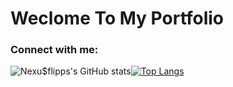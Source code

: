 # Weclome To My Portfolio

### Connect with me:

![Nexu$flipps's GitHub stats](https://github-readme-stats.vercel.app/api?username=nexusflipp&show_icons=true&theme=aura)[![Top Langs](https://github-readme-stats.vercel.app/api/top-langs/?username=nexusflipp&layout=compact)](https://github.com/anuraghazra/github-readme-stats)



